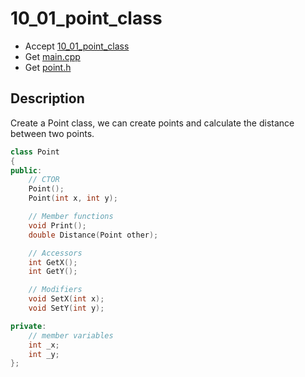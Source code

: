 # 10_01_point_class

- Accept [10_01_point_class](https://classroom.github.com/a/cq22aok8)
- Get [main.cpp](main.cpp)
- Get [point.h](point.h)


## Description

Create a Point class, we can create points and calculate the distance between two points.

```c++
class Point
{
public:
    // CTOR
    Point();
    Point(int x, int y);

    // Member functions
    void Print();
    double Distance(Point other);

    // Accessors
    int GetX();
    int GetY();

    // Modifiers
    void SetX(int x);
    void SetY(int y);

private:
    // member variables
    int _x;
    int _y;
};
```